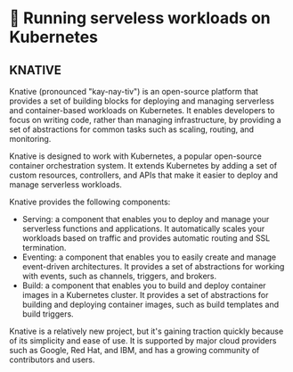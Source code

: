 # 📙 Running serveless workloads on Kubernetes

## KNATIVE

Knative (pronounced "kay-nay-tiv") is an open-source platform that provides a set of building blocks for deploying and managing serverless and container-based workloads on Kubernetes. It enables developers to focus on writing code, rather than managing infrastructure, by providing a set of abstractions for common tasks such as scaling, routing, and monitoring.

Knative is designed to work with Kubernetes, a popular open-source container orchestration system. It extends Kubernetes by adding a set of custom resources, controllers, and APIs that make it easier to deploy and manage serverless workloads.

Knative provides the following components:

- Serving: a component that enables you to deploy and manage your serverless functions and applications. It automatically scales your workloads based on traffic and provides automatic routing and SSL termination.
- Eventing: a component that enables you to easily create and manage event-driven architectures. It provides a set of abstractions for working with events, such as channels, triggers, and brokers.
- Build: a component that enables you to build and deploy container images in a Kubernetes cluster. It provides a set of abstractions for building and deploying container images, such as build templates and build triggers.

Knative is a relatively new project, but it's gaining traction quickly because of its simplicity and ease of use. It is supported by major cloud providers such as Google, Red Hat, and IBM, and has a growing community of contributors and users.


